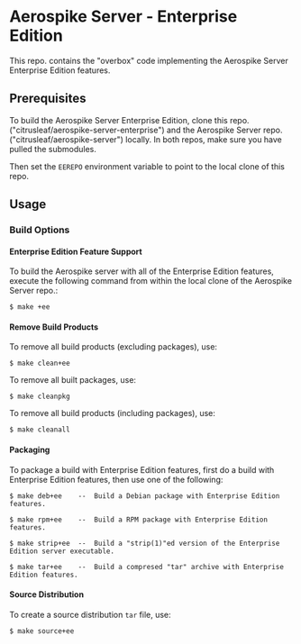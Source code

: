 # Aerospike Server - Enterprise Edition

This repo. contains the "overbox" code implementing the Aerospike Server
Enterprise Edition features.

## Prerequisites

To build the Aerospike Server Enterprise Edition, clone this repo.
("citrusleaf/aerospike-server-enterprise") and the Aerospike Server
repo. ("citrusleaf/aerospike-server") locally. In both repos, make sure 
you have pulled the submodules.

Then set the `EEREPO` environment variable to point to the local clone of
this repo. 

## Usage

### Build Options

#### Enterprise Edition Feature Support

To build the Aerospike server with all of the Enterprise Edition features, 
execute the following command from
within the local clone of the Aerospike Server repo.:

	$ make +ee

#### Remove Build Products

To remove all build products (excluding packages), use:

	$ make clean+ee

To remove all built packages, use:

	$ make cleanpkg

To remove all build products (including packages), use:

	$ make cleanall

#### Packaging

To package a build with Enterprise Edition features, first do a build
with Enterprise Edition features, then use one of the following:

	$ make deb+ee    --  Build a Debian package with Enterprise Edition features.

	$ make rpm+ee    --  Build a RPM package with Enterprise Edition features.

	$ make strip+ee  --  Build a "strip(1)"ed version of the Enterprise Edition server executable.

	$ make tar+ee    --  Build a compresed "tar" archive with Enterprise Edition features.

#### Source Distribution

To create a source distribution `tar` file, use:

	$ make source+ee
